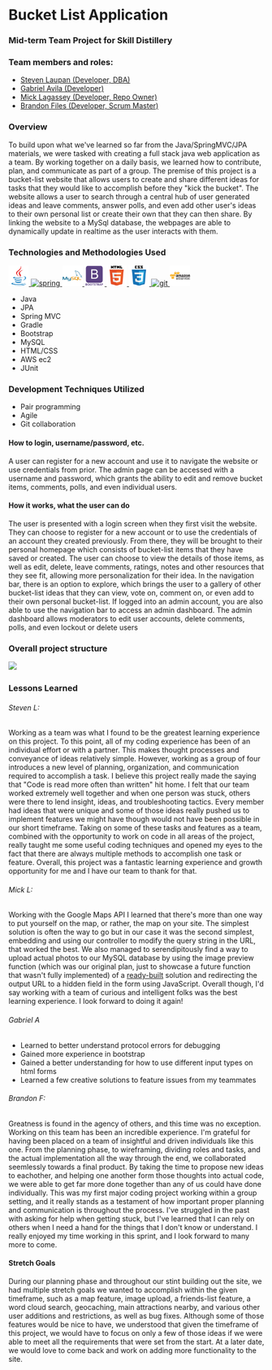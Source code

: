 # Bucket List Application

### Mid-term Team Project for Skill Distillery

### Team members and roles:

-   <a href="https://www.linkedin.com/in/stevenlaupan/"> Steven Laupan (Developer, DBA) </a>
-   <a href="https://www.linkedin.com/in/gabriel-avila-2a4a7113a/"> Gabriel Avila (Developer)  </a>
-   <a href="https://www.linkedin.com/in/michael-lagassey/"> Mick Lagassey (Developer, Repo Owner) </a>
-   <a href="https://www.linkedin.com/in/bfiles/"> Brandon Files (Developer, Scrum Master) </a>

### Overview

To build upon what we've learned so far from the Java/SpringMVC/JPA materials, we were tasked with creating a full stack java web application as a team.
By working together on a daily basis, we learned how to contribute, plan, and communicate as part of a group.
The premise of this project is a bucket-list website that allows users to create and share different ideas for tasks that they would like to accomplish before they "kick the bucket". The website allows a user to search through a central hub of user generated ideas and leave comments, answer polls, and even add other user's ideas to their own personal list or create their own that they can then share. By linking the website to a MySql database, the webpages are able to dynamically update in realtime as the user interacts with them.

### Technologies and Methodologies Used
<a href="https://www.java.com" target="_blank"> <img src="https://raw.githubusercontent.com/devicons/devicon/master/icons/java/java-original.svg" alt="java" width="40" height="40"/> </a>
<a href="https://spring.io/" target="_blank"> <img src="https://www.vectorlogo.zone/logos/springio/springio-icon.svg" alt="spring" width="40" height="40"/> </a>
<a href="https://www.mysql.com/" target="_blank"> <img src="https://raw.githubusercontent.com/devicons/devicon/master/icons/mysql/mysql-original-wordmark.svg" alt="mysql" width="40" height="40"/> </a>
<a href="https://getbootstrap.com" target="_blank"> <img src="https://raw.githubusercontent.com/devicons/devicon/master/icons/bootstrap/bootstrap-plain-wordmark.svg" alt="bootstrap" width="40" height="40"/> </a>
<a href="https://www.w3.org/html/" target="_blank"> <img src="https://raw.githubusercontent.com/devicons/devicon/master/icons/html5/html5-original-wordmark.svg" alt="html5" width="40" height="40"/> </a>
<a href="https://www.w3schools.com/css/" target="_blank"> <img src="https://raw.githubusercontent.com/devicons/devicon/master/icons/css3/css3-original-wordmark.svg" alt="css3" width="40" height="40"/> </a>
<a href="https://git-scm.com/" target="_blank"> <img src="https://www.vectorlogo.zone/logos/git-scm/git-scm-icon.svg" alt="git" width="40" height="40"/> </a>
<a href="https://aws.amazon.com" target="_blank"> <img src="https://raw.githubusercontent.com/devicons/devicon/master/icons/amazonwebservices/amazonwebservices-original-wordmark.svg" alt="aws" width="40" height="40"/> </a>

-   Java
-   JPA
-   Spring MVC
-   Gradle
-   Bootstrap
-   MySQL
-   HTML/CSS
-   AWS ec2
-   JUnit

### Development Techniques Utilized

-   Pair programming
-   Agile
-   Git collaboration

<Link to deployed application>

#### How to login, username/password, etc.

A user can register for a new account and use it to navigate the website or use credentials from prior.
The admin page can be accessed with a username and password, which grants the ability to edit and remove bucket items, comments, polls, and even individual users.

#### How it works, what the user can do
The user is presented with a login screen when they first visit the website.
They can choose to register for a new account or to use the credentials of an account they created previously.
From there, they will be brought to their personal homepage which consists of bucket-list items that they have saved or created.
The user can choose to view the details of those items, as well as edit, delete, leave comments, ratings, notes and other resources that they see fit, allowing more personalization for their idea.
In the navigation bar, there is an option to explore, which brings the user to a gallery of other bucket-list ideas that they can view, vote on, comment on, or even add to their own personal bucket-list.
If logged into an admin account, you are also able to use the navigation bar to access an admin dashboard. The admin dashboard allows moderators to edit user accounts, delete comments, polls, and even lockout or delete users

### Overall project structure
<img src="https://user-images.githubusercontent.com/23006320/126818019-01bd3339-42f3-4706-858f-7e647b49c16e.png">
  
### Lessons Learned

###### Steven L:

Working as a team was what I found to be the greatest learning experience on this project.
To this point, all of my coding experience has been of an individual effort or with a partner. This makes
thought processes and conveyance of ideas relatively simple. However, working as a group of four
introduces a new level of planning, organization, and communication required to accomplish a task.
I believe this project really made the saying that "Code is read more often than written" hit home.
I felt that our team worked extremely well together and when one person was stuck, others were there to lend insight, ideas, and troubleshooting tactics. Every member had ideas that were unique and some of those ideas really pushed us to implement features we might have though would not have been possible in our short timeframe. Taking on some of these tasks and features as a team, combined with the opportunity to work on code in all areas of the project, really taught me some useful coding techniques and opened my eyes to the fact that there are always multiple methods to accomplish one task or feature. Overall, this project was a fantastic learning experience and growth opportunity for me and I have our team to thank for that.

###### Mick L:
Working with the Google Maps API I learned that there's more than one way to put yourself on the map, or rather, the map on your site. The simplest solution is often the way to go but in our case it was the second simplest, embedding and using our controller to modify the query string in the URL, that worked the best. We also managed to serendipitously find a way to upload actual photos to our MySQL database by using the image preview function (which was our original plan, just to showcase a future function that wasn't fully implemented) of a <a href="https://bootstrapious.com/p/bootstrap-image-upload">ready-built</a> solution and redirecting the output URL to a hidden field in the form using JavaScript. Overall though, I'd say working with a team of curious and intelligent folks was the best learning experience. I look forward to doing it again!

###### Gabriel A
* Learned to better understand protocol errors for debugging
* Gained more experience in bootstrap
* Gained a better understanding for how to use different input types on html forms
* Learned a few creative solutions to feature issues from my teammates

###### Brandon F:
Greatness is found in the agency of others, and this time was no exception. Working on this team has been an incredible experience. I'm grateful for having been placed on a team of insightful and driven individuals like this one. From the planning phase, to wireframing, dividing roles and tasks, and the actual implementation all the way through the end, we collaborated seemlessly towards a final product. By taking the time to propose new ideas to eachother, and helping one another form those thoughts into actual code, we were able to get far more done together than any of us could have done individually. This was my first major coding project working within a group setting, and it really stands as a testament of how important proper planning and communication is throughout the process. I've struggled in the past with asking for help when getting stuck, but I've learned that I can rely on others when I need a hand for the things that I don't know or understand. I really enjoyed my time working in this sprint, and I look forward to many more to come. 

#### Stretch Goals
During our planning phase and throughout our stint building out the site, we had multiple stretch goals we wanted to accomplish within the given timeframe, such as a map feature, image upload, a friends-list feature, a word cloud search, geocaching, main attractions nearby, and various other user additions and restrictions, as well as bug fixes.
Although some of those features would be nice to have, we understood that given the timeframe of this project, we would have to focus on only a few of those ideas if we were able to meet all the requirements that were set from the start. At a later date, we would love to come back and work on adding more functionality to the site.
